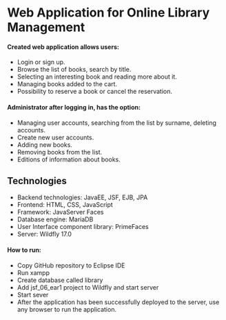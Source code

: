 # Web Application for Online Library Management

#### Created web application allows users:
  - Login or sign up.  
  - Browse the list of books, search by title.
  - Selecting an interesting book and reading more about it.
  - Managing books added to the cart.
  - Possibility to reserve a book or cancel the reservation.

#### Administrator after logging in, has the option:
  - Managing user accounts, searching from the list by surname, deleting accounts.
  - Create new user accounts.
  - Adding new books.
  - Removing books from the list.
  - Editions of information about books.
    
## Technologies

  - Backend technologies: JavaEE, JSF, EJB, JPA
  - Frontend: HTML, CSS, JavaScript
  - Framework: JavaServer Faces
  - Database engine: MariaDB
  - User Interface component library: PrimeFaces
  - Server: Wildfly 17.0

#### How to run:
  - Copy GitHub repository to Eclipse IDE
  - Run xampp
  - Create database called library
  - Add jsf_06_ear1 project to Wildfly and start server
  - Start sever
  - After the application has been successfully deployed to the server, use any browser to run the application.
